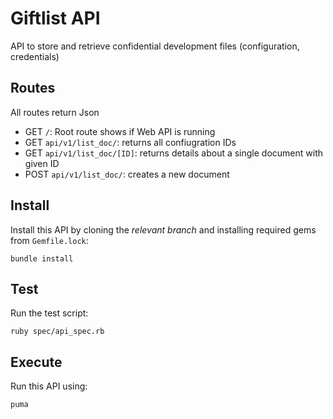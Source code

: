 # Giftlist API
API to store and retrieve confidential development files (configuration, credentials)

## Routes

All routes return Json

- GET `/`: Root route shows if Web API is running
- GET `api/v1/list_doc/`: returns all confiugration IDs
- GET `api/v1/list_doc/[ID]`: returns details about a single document with given ID
- POST `api/v1/list_doc/`: creates a new document

## Install

Install this API by cloning the *relevant branch* and installing required gems from `Gemfile.lock`:

```shell
bundle install
```

## Test

Run the test script:

```shell
ruby spec/api_spec.rb
```

## Execute

Run this API using:

```shell
puma
```
